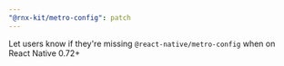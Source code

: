 ```yaml
---
"@rnx-kit/metro-config": patch
---
```


Let users know if they're missing `@react-native/metro-config` when on React
Native 0.72+
